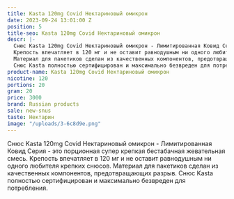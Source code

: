 ```yaml
---
title: Kasta 120mg Covid Нектариновый омикрон
date: 2023-09-24 13:01:00 Z
position: 5
title-seo: Kasta 120mg Covid Нектариновый омикрон
descr: |-
  Снюс Kasta 120mg Covid Нектариновый омикрон - Лимитированная Ковид Серия - это порционная супер крепкая бестабачная жевательная смесь.
  Крепость впечатляет в 120 мг и не оставит равнодушным ни одного любителя крепких снюсов.
  Материал для пакетиков сделан из качественных компонентов, предотвращающих разрыв.
  Снюс Kasta полностью сертифицирован и максимально безвреден для потребления.
product-name: Kasta 120mg Covid Нектариновый омикрон
nicotine: 120
portions: 20
gram: 20
price: 3000
brand: Russian products
sale: new-snus
taste: Нектарин
image: "/uploads/3-6c8d9e.png"
---
```


Снюс Kasta 120mg Covid Нектариновый омикрон - Лимитированная Ковид Серия - это порционная супер крепкая бестабачная жевательная смесь.
Крепость впечатляет в 120 мг и не оставит равнодушным ни одного любителя крепких снюсов.
Материал для пакетиков сделан из качественных компонентов, предотвращающих разрыв.
Снюс Kasta полностью сертифицирован и максимально безвреден для потребления.